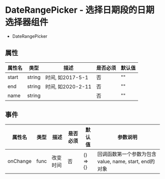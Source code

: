 # DateRangePicker - 选择日期段的日期选择器组件


* DateRangePicker

## 属性

属性名 | 类型 | 描述 | 是否必须 | 默认值 |  
------- | ------- | ------- | ------- | ------- | 
start | string | 时间, 如2017-5-1 | 否 | "" |
end | string | 时间, 如2020-2-11 | 否 | "" |
name | string |  | 否 | "" | 

## 事件
属性名 | 类型 | 描述 | 是否必须 | 默认值 | 参数说明 |  
------- | ------- | ------- | ------- | ------- | ------- |
onChange | func | 改变时间 | 否 | () => {} | 回调函数第一个参数为包含value, name, start, end的对象 |